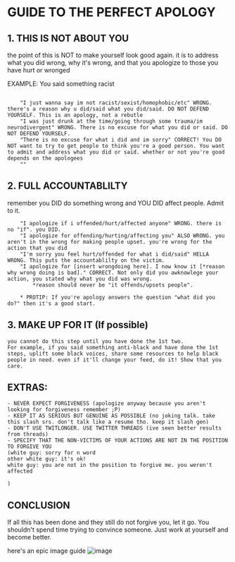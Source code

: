 # GUIDE TO THE PERFECT APOLOGY

## 1. THIS IS NOT ABOUT YOU

the point of this is NOT to make yourself look good again.
it is to address what you did wrong, why it's wrong, and that you apologize to those you have hurt or wronged

EXAMPLE: You said something racist
```

	"I just wanna say im not racist/sexist/homophobic/etc" WRONG. there's a reason why u did/said what you did/said. DO NOT DEFEND YOURSELF. This is an apology, not a rebutle
	"I was just drunk at the time/going through some trauma/im neurodivergent" WRONG. There is no excuse for what you did or said. DO NOT DEFEND YOURSELF.
	"There is no excuse for what i did and im sorry" CORRECT! You DO NOT want to try to get people to think you're a good person. You want to admit and address what you did or said. whether or not you're good depends on the apologees
	""
```
	
	
## 2. FULL ACCOUNTABLILTY

remember you DID do something wrong and YOU DID affect people. Admit to it.
```
	"I apologize if i offended/hurt/affected anyone" WRONG. there is no "if". you DID.
	"I apologize for offending/hurting/affecting you" ALSO WRONG. you aren't in the wrong for making people upset. you're wrong for the action that you did
	"I'm sorry you feel hurt/offended for what i did/said" HELLA WRONG. This puts the accountablilty on the victim.
	"I apologize for [insert wrongdoing here]. I now know it [*reason why wrong doing is bad]." CORRECT. Not only did you awknowlege your action, you stated why what you did was wrong.
		*reason should never be "it offends/upsets people".
```
		* PROTIP: If you're apology answers the question "what did you do?" then it's a good start.
## 3. MAKE UP FOR IT (If possible)
	you cannot do this step until you have done the 1st two.
	For example, if you said something anti-black and have done the 1st steps, uplift some black voices, share some resources to help black people in need. even if it'll change your feed, do it! Show that you care.
	



## EXTRAS:
	- NEVER EXPECT FORGIVENESS (apologize anyway because you aren't looking for forgiveness remember ;P)
	- KEEP IT AS SERIOUS BUT GENUINE AS POSSIBLE (no joking talk. take this slash srs. don't talk like a resume tho. keep it slash gen)
	- DON'T USE TWITLONGER. USE TWITTER THREADS (ive seen better results from threads)
	- SPECIFY THAT THE NON-VICTIMS OF YOUR ACTIONS ARE NOT IN THE POSITION TO FORGIVE YOU 
    (white guy: sorry for n word
    other white guy: it's ok!
    white guy: you are not in the position to forgive me. you weren't affected
    	
    )
	
## CONCLUSION
If all this has been done and they still do not forgive you, let it go. You shouldn't spend time trying to convince someone. Just work at yourself and become better.


here's an epic image guide
![image](https://user-images.githubusercontent.com/45317642/147589351-27f75f47-215c-4d98-b39b-ec32ab3a987d.png)

